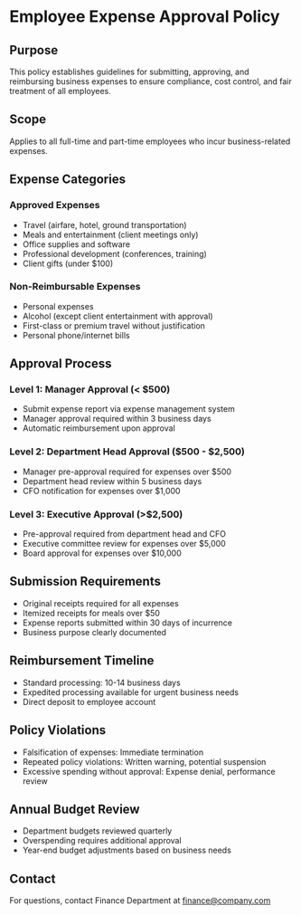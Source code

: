 # Employee Expense Approval Policy

## Purpose
This policy establishes guidelines for submitting, approving, and reimbursing business expenses to ensure compliance, cost control, and fair treatment of all employees.

## Scope
Applies to all full-time and part-time employees who incur business-related expenses.

## Expense Categories

### Approved Expenses
- Travel (airfare, hotel, ground transportation)
- Meals and entertainment (client meetings only)
- Office supplies and software
- Professional development (conferences, training)
- Client gifts (under $100)

### Non-Reimbursable Expenses
- Personal expenses
- Alcohol (except client entertainment with approval)
- First-class or premium travel without justification
- Personal phone/internet bills

## Approval Process

### Level 1: Manager Approval (< $500)
- Submit expense report via expense management system
- Manager approval required within 3 business days
- Automatic reimbursement upon approval

### Level 2: Department Head Approval ($500 - $2,500)
- Manager pre-approval required for expenses over $500
- Department head review within 5 business days
- CFO notification for expenses over $1,000

### Level 3: Executive Approval (>$2,500)
- Pre-approval required from department head and CFO
- Executive committee review for expenses over $5,000
- Board approval for expenses over $10,000

## Submission Requirements
- Original receipts required for all expenses
- Itemized receipts for meals over $50
- Expense reports submitted within 30 days of incurrence
- Business purpose clearly documented

## Reimbursement Timeline
- Standard processing: 10-14 business days
- Expedited processing available for urgent business needs
- Direct deposit to employee account

## Policy Violations
- Falsification of expenses: Immediate termination
- Repeated policy violations: Written warning, potential suspension
- Excessive spending without approval: Expense denial, performance review

## Annual Budget Review
- Department budgets reviewed quarterly
- Overspending requires additional approval
- Year-end budget adjustments based on business needs

## Contact
For questions, contact Finance Department at finance@company.com